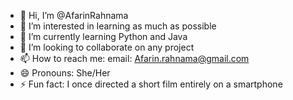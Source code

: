 - 👋 Hi, I’m @AfarinRahnama
- 👀 I’m interested in learning as much as possible 
- 🌱 I’m currently learning Python and Java 
- 💞️ I’m looking to collaborate on any project
- 📫 How to reach me: email: Afarin.rahnama@gmail.com 
- 😄 Pronouns: She/Her
- ⚡ Fun fact: I once directed a short film entirely on a smartphone

<!---
AfarinRahnama/AfarinRahnama is a ✨ special ✨ repository because its `README.md` (this file) appears on your GitHub profile.
You can click the Preview link to take a look at your changes.
--->
